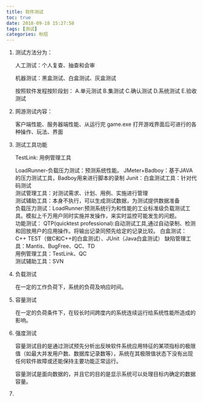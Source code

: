 ```yaml
---
title: 软件测试
toc: true
date: 2018-09-18 15:27:58
tags: [测试]
categories: 秋招
---
```


1. 测试方法分为：

   人工测试：个人复查、抽查和会审

   机器测试：黑盒测试、白盒测试、灰盒测试

   按照软件发程按阶段划： A.单元测试  B.集测试  C.确认测试  D.系统测试  E.验收测试 

2. 网游测试内容：

   客户端性能、服务器端性能、从运行完 game.exe 打开游戏界面后可进行的各种操作、玩法、界面

3. 测试工具功能

   TestLink: 用例管理工具

   LoadRunner-负载压力测试：预测系统性能。 
   JMeter+Badboy：基于JAVA的压力测试工具，Badboy用来进行脚本的录制 
   Junit：白盒测试工具：针对代码测试  
   测试管理工具：对测试需求、计划、用例、实施进行管理  
   测试辅助工具：本身不执行，可以生成测试数据，为测试提供数据准备  
   负载压力测试：LoadRunner:预测系统行为和性能的工业标准级负载测试工具。模拟上千万用户同时实施并发操作，来实时监控可能发生的问题。  
   功能测试： QTP(quicktest professional):自动测试工具,通过自动录制、检测和回放用户的应用操作。将输出记录同预先给定的记录比较。 
   白盒测试：C++ TEST（做C和C++的白盒测试）、JUnit（Java白盒测试） 
   缺陷管理工具：Mantis、BugFree、QC、TD  
   用例管理工具：TestLink、QC  
   测试辅助工具：SVN

4. 负载测试

   在一定的工作负荷下，系统的负荷及响应时间。

5. 容量测试

   在一定的负荷条件下，在较长时间跨度内的系统连续运行给系统性能所造成的影响。

6. 强度测试

   容量测试目的是通过测试预先分析出反映软件系统应用特征的某项指标的极限值（如最大并发用户数、数据库记录数等），系统在其极限值状态下没有出现任何软件故障或还能保持主要功能正常运行。

   容量测试是面向数据的，并且它的目的是显示系统可以处理目标内确定的数据容量。

7. 